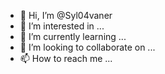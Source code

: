 - 👋 Hi, I’m @Syl04vaner
- 👀 I’m interested in ...
- 🌱 I’m currently learning ...
- 💞️ I’m looking to collaborate on ...
- 📫 How to reach me ...

<!---
Syl04vaner/Syl04vaner is a ✨ special ✨ repository because its `README.md` (this file) appears on your GitHub profile.
You can click the Preview link to take a look at your changes.
--->
